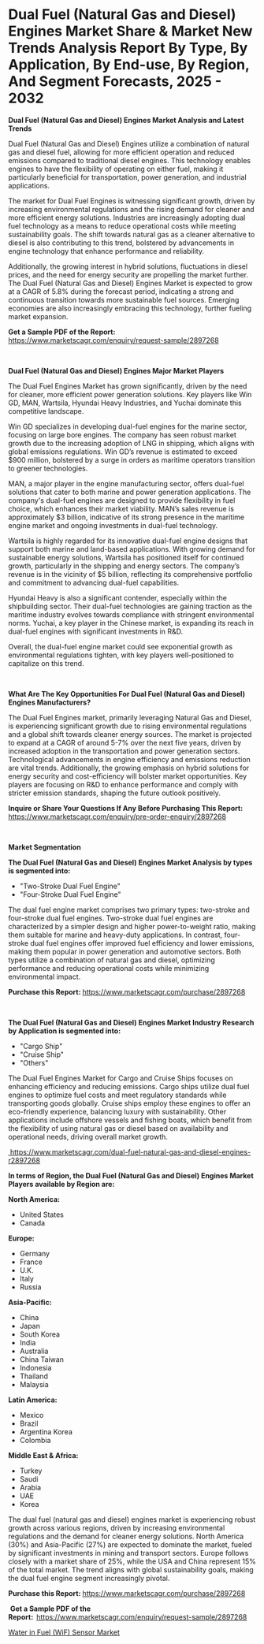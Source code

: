 <p><h1>Dual Fuel (Natural Gas and Diesel) Engines Market Share & Market New Trends Analysis Report By Type, By Application, By End-use, By Region, And Segment Forecasts, 2025 - 2032</h1></p><p><strong>Dual Fuel (Natural Gas and Diesel) Engines Market Analysis and Latest Trends</strong></p>
<p><p>Dual Fuel (Natural Gas and Diesel) Engines utilize a combination of natural gas and diesel fuel, allowing for more efficient operation and reduced emissions compared to traditional diesel engines. This technology enables engines to have the flexibility of operating on either fuel, making it particularly beneficial for transportation, power generation, and industrial applications. </p><p>The market for Dual Fuel Engines is witnessing significant growth, driven by increasing environmental regulations and the rising demand for cleaner and more efficient energy solutions. Industries are increasingly adopting dual fuel technology as a means to reduce operational costs while meeting sustainability goals. The shift towards natural gas as a cleaner alternative to diesel is also contributing to this trend, bolstered by advancements in engine technology that enhance performance and reliability.</p><p>Additionally, the growing interest in hybrid solutions, fluctuations in diesel prices, and the need for energy security are propelling the market further. The Dual Fuel (Natural Gas and Diesel) Engines Market is expected to grow at a CAGR of 5.8% during the forecast period, indicating a strong and continuous transition towards more sustainable fuel sources. Emerging economies are also increasingly embracing this technology, further fueling market expansion.</p></p>
<p><strong>Get a Sample PDF of the Report:&nbsp;</strong> <a href="https://www.marketscagr.com/enquiry/request-sample/2897268?utm_campaign=2778&utm_medium=2&utm_source=Github&utm_content=ia&utm_term=15032025&utm_id=dual-fuel-natural-gas-and-diesel-engines">https://www.marketscagr.com/enquiry/request-sample/2897268</a></p>
<p>&nbsp;</p>
<p><strong>Dual Fuel (Natural Gas and Diesel) Engines Major Market Players</strong></p>
<p><p>The Dual Fuel Engines Market has grown significantly, driven by the need for cleaner, more efficient power generation solutions. Key players like Win GD, MAN, Wartsila, Hyundai Heavy Industries, and Yuchai dominate this competitive landscape.</p><p>Win GD specializes in developing dual-fuel engines for the marine sector, focusing on large bore engines. The company has seen robust market growth due to the increasing adoption of LNG in shipping, which aligns with global emissions regulations. Win GD’s revenue is estimated to exceed $900 million, bolstered by a surge in orders as maritime operators transition to greener technologies.</p><p>MAN, a major player in the engine manufacturing sector, offers dual-fuel solutions that cater to both marine and power generation applications. The company's dual-fuel engines are designed to provide flexibility in fuel choice, which enhances their market viability. MAN’s sales revenue is approximately $3 billion, indicative of its strong presence in the maritime engine market and ongoing investments in dual-fuel technology.</p><p>Wartsila is highly regarded for its innovative dual-fuel engine designs that support both marine and land-based applications. With growing demand for sustainable energy solutions, Wartsila has positioned itself for continued growth, particularly in the shipping and energy sectors. The company’s revenue is in the vicinity of $5 billion, reflecting its comprehensive portfolio and commitment to advancing dual-fuel capabilities.</p><p>Hyundai Heavy is also a significant contender, especially within the shipbuilding sector. Their dual-fuel technologies are gaining traction as the maritime industry evolves towards compliance with stringent environmental norms. Yuchai, a key player in the Chinese market, is expanding its reach in dual-fuel engines with significant investments in R&D.</p><p>Overall, the dual-fuel engine market could see exponential growth as environmental regulations tighten, with key players well-positioned to capitalize on this trend.</p></p>
<p>&nbsp;</p>
<p><strong>What Are The Key Opportunities For Dual Fuel (Natural Gas and Diesel) Engines Manufacturers?</strong></p>
<p><p>The Dual Fuel Engines market, primarily leveraging Natural Gas and Diesel, is experiencing significant growth due to rising environmental regulations and a global shift towards cleaner energy sources. The market is projected to expand at a CAGR of around 5-7% over the next five years, driven by increased adoption in the transportation and power generation sectors. Technological advancements in engine efficiency and emissions reduction are vital trends. Additionally, the growing emphasis on hybrid solutions for energy security and cost-efficiency will bolster market opportunities. Key players are focusing on R&D to enhance performance and comply with stricter emission standards, shaping the future outlook positively.</p></p>
<p><strong>Inquire or Share Your Questions If Any Before Purchasing This Report:</strong> <a href="https://www.marketscagr.com/enquiry/pre-order-enquiry/2897268?utm_campaign=2778&utm_medium=2&utm_source=Github&utm_content=ia&utm_term=15032025&utm_id=dual-fuel-natural-gas-and-diesel-engines">https://www.marketscagr.com/enquiry/pre-order-enquiry/2897268</a></p>
<p>&nbsp;</p>
<p><strong>Market Segmentation</strong></p>
<p><strong>The Dual Fuel (Natural Gas and Diesel) Engines Market Analysis by types is segmented into:</strong></p>
<p><ul><li>"Two-Stroke Dual Fuel Engine"</li><li>"Four-Stroke Dual Fuel Engine"</li></ul></p>
<p><p>The dual fuel engine market comprises two primary types: two-stroke and four-stroke dual fuel engines. Two-stroke dual fuel engines are characterized by a simpler design and higher power-to-weight ratio, making them suitable for marine and heavy-duty applications. In contrast, four-stroke dual fuel engines offer improved fuel efficiency and lower emissions, making them popular in power generation and automotive sectors. Both types utilize a combination of natural gas and diesel, optimizing performance and reducing operational costs while minimizing environmental impact.</p></p>
<p><strong>Purchase this Report:&nbsp;</strong><a href="https://www.marketscagr.com/purchase/2897268?utm_campaign=2778&utm_medium=2&utm_source=Github&utm_content=ia&utm_term=15032025&utm_id=dual-fuel-natural-gas-and-diesel-engines">https://www.marketscagr.com/purchase/2897268</a></p>
<p>&nbsp;</p>
<p><strong>The Dual Fuel (Natural Gas and Diesel) Engines Market Industry Research by Application is segmented into:</strong></p>
<p><ul><li>"Cargo Ship"</li><li>"Cruise Ship"</li><li>"Others"</li></ul></p>
<p><p>The Dual Fuel Engines Market for Cargo and Cruise Ships focuses on enhancing efficiency and reducing emissions. Cargo ships utilize dual fuel engines to optimize fuel costs and meet regulatory standards while transporting goods globally. Cruise ships employ these engines to offer an eco-friendly experience, balancing luxury with sustainability. Other applications include offshore vessels and fishing boats, which benefit from the flexibility of using natural gas or diesel based on availability and operational needs, driving overall market growth.</p></p>
<p><a href="https://www.marketscagr.com/dual-fuel-natural-gas-and-diesel-engines-r2897268?utm_campaign=2778&utm_medium=2&utm_source=Github&utm_content=ia&utm_term=15032025&utm_id=dual-fuel-natural-gas-and-diesel-engines">&nbsp;https://www.marketscagr.com/dual-fuel-natural-gas-and-diesel-engines-r2897268</a></p>
<p><strong>In terms of Region, the Dual Fuel (Natural Gas and Diesel) Engines Market Players available by Region are:</strong></p>
<p>
    <p> <strong> North America: </strong>
        <ul>
            <li>United States</li>
            <li>Canada</li>
        </ul>
        </p> 
    <p> <strong> Europe: </strong>
        <ul>
            <li>Germany</li>
            <li>France</li>
            <li>U.K.</li>
            <li>Italy</li>
            <li>Russia</li>
        </ul>
        </p> 
    <p> <strong> Asia-Pacific: </strong>
        <ul>
            <li>China</li>
            <li>Japan</li>
            <li>South Korea</li>
            <li>India</li>
            <li>Australia</li>
            <li>China Taiwan</li>
            <li>Indonesia</li>
            <li>Thailand</li>
            <li>Malaysia</li>
        </ul>
        </p> 
    <p> <strong> Latin America: </strong>
        <ul>
            <li>Mexico</li>
            <li>Brazil</li>
            <li>Argentina Korea</li>
            <li>Colombia</li>
        </ul>
        </p> 
    <p> <strong> Middle East & Africa: </strong>
        <ul>
            <li>Turkey</li>
            <li>Saudi</li>
            <li>Arabia</li>
            <li>UAE</li>
            <li>Korea</li>
        </ul>
    </p>
    </p>
<p><p>The dual fuel (natural gas and diesel) engines market is experiencing robust growth across various regions, driven by increasing environmental regulations and the demand for cleaner energy solutions. North America (30%) and Asia-Pacific (27%) are expected to dominate the market, fueled by significant investments in mining and transport sectors. Europe follows closely with a market share of 25%, while the USA and China represent 15% of the total market. The trend aligns with global sustainability goals, making the dual fuel engine segment increasingly pivotal.</p></p>
<p><strong>Purchase this Report: </strong><a href="https://www.marketscagr.com/purchase/2897268?utm_campaign=2778&utm_medium=2&utm_source=Github&utm_content=ia&utm_term=15032025&utm_id=dual-fuel-natural-gas-and-diesel-engines">https://www.marketscagr.com/purchase/2897268</a></p>
<p>&nbsp;<strong>Get a Sample PDF of the Report:&nbsp;&nbsp;</strong><a href="https://www.marketscagr.com/enquiry/request-sample/2897268?utm_campaign=2778&utm_medium=2&utm_source=Github&utm_content=ia&utm_term=15032025&utm_id=dual-fuel-natural-gas-and-diesel-engines">https://www.marketscagr.com/enquiry/request-sample/2897268</a></p>
<p><strong></strong></p>
<p><p><a href="https://github.com/pimanoruman/Market-Research-Report-List-1/blob/main/water-in-fuel-wif-sensor-market.md?utm_campaign=2778&utm_medium=2&utm_source=Github&utm_content=ia&utm_term=15032025&utm_id=dual-fuel-natural-gas-and-diesel-engines">Water in Fuel (WiF) Sensor Market</a></p></p>